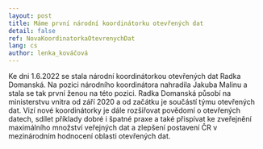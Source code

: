 ```yaml
---
layout: post
title: Máme první národní koordinátorku otevřených dat
detail: false
ref: NovaKoordinatorkaOtevrenychDat
lang: cs
author: lenka_kováčová
---
```


Ke dni 1.6.2022 se stala národní koordinátorkou otevřených dat Radka Domanská. Na pozici národního koordinátora nahradila Jakuba Malinu a stala se tak první ženou na této pozici. Radka Domanská působí na ministerstvu vnitra od září 2020 a od začátku je součástí týmu otevřených dat. Vizí nové koordinátorky je dále rozšiřovat povědomí o otevřených datech, sdílet příklady dobré i špatné praxe a také přispívat ke zveřejnění maximálního množství veřejných dat a zlepšení postavení ČR v mezinárodním hodnocení oblasti otevřených dat.

